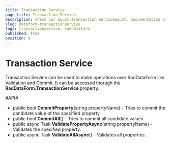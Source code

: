 ```yaml
---
title: Transaction Service
page_title: Transaction Service
description: Check our &quot;Transaction Service&quot; documentation article for RadDataForm for UWP control.
slug: dataform-transactionservice
tags: transactionservice, raddataform
published: True
position: 9
---
```


# Transaction Service

Transaction Service can be used to make operations over RadDataForm like Validation and Commit. It can be accessed thorugh the **RadDataForm.TransactionService** property.


#API#

- public bool **CommitProperty**(string propertyName) - Tries to commit the candidate value of the specified property.
- public bool **CommitAll**() - Tries to commit all candidate values.
- public async Task<bool> **ValidatePropertyAsync**(string propertyName) - Validates the specified property.
- public async Task<bool> **ValidateAllAsync**() - Validates all properties.




